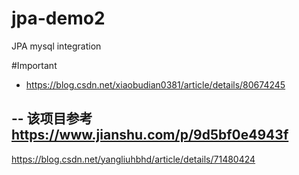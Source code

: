 # jpa-demo2
JPA mysql integration

#Important
* https://blog.csdn.net/xiaobudian0381/article/details/80674245


--
该项目参考 https://www.jianshu.com/p/9d5bf0e4943f
--
https://blog.csdn.net/yangliuhbhd/article/details/71480424
